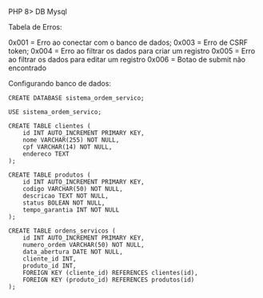 PHP 8>
DB Mysql

Tabela de Erros:

0x001 = Erro ao conectar com o banco de dados;
0x003 = Erro de CSRF token;
0x004 = Erro ao filtrar os dados para criar um registro
0x005 = Erro ao filtrar os dados para editar um registro
0x006 = Botao de submit não encontrado


Configurando banco de dados:
   
    CREATE DATABASE sistema_ordem_servico;

    USE sistema_ordem_servico;

    CREATE TABLE clientes (
        id INT AUTO_INCREMENT PRIMARY KEY,
        nome VARCHAR(255) NOT NULL,
        cpf VARCHAR(14) NOT NULL,
        endereco TEXT 
    );

    CREATE TABLE produtos (
        id INT AUTO_INCREMENT PRIMARY KEY,
        codigo VARCHAR(50) NOT NULL,
        descricao TEXT NOT NULL,
        status BOLEAN NOT NULL,
        tempo_garantia INT NOT NULL
    );

    CREATE TABLE ordens_servicos (
        id INT AUTO_INCREMENT PRIMARY KEY,
        numero_ordem VARCHAR(50) NOT NULL,
        data_abertura DATE NOT NULL,
        cliente_id INT,
        produto_id INT,
        FOREIGN KEY (cliente_id) REFERENCES clientes(id),
        FOREIGN KEY (produto_id) REFERENCES produtos(id)
    );
